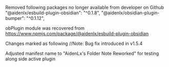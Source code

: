 Removed following packages no longer available from developer on Github
"@aidenlx/esbuild-plugin-obsidian": "^0.1.8",
"@aidenlx/obsidian-plugin-bumper": "^0.1.12",

obPlugin module was recovered from https://www.npmjs.com/package/@aidenlx/esbuild-plugin-obsidian

Changes marked as following
//Note: Bug fix introduced in v1.5.4

Adjusted manifest name to "AidenLx's Folder Note Reworked" for testing along side active plugin


